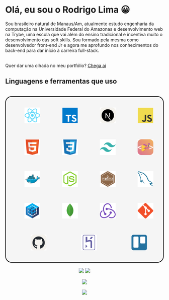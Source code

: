 # Olá, eu sou o Rodrigo Lima 😀

Sou brasileiro natural de Manaus/Am, atualmente estudo engenharia da computação na Universidade Federal do Amazonas e desenvolvimento web na Trybe, uma escola que vai além do ensino tradicional e incentiva muito o desenvolvimento das soft skills. Sou formado pela mesma como desenvolvedor front-end Jr e agora me aprofundo nos conhecimentos do back-end para dar início à carreira full-stack.

<br>
Quer dar uma olhada no meu portfólio? <a href="https://rodrigolimajesus.vercel.app/" rel="noreferrer" target="_blank">Chega aí</a>
<br>

## Linguagens e ferramentas que uso

<br>

<div style="
  background-color: rgb(245,245,245);
  display:flex;
  flex-wrap:wrap;
  justify-content:space-around;
  padding: 10px;
  border-radius: 20px;
  border: solid 2px rgb(10,10,10);
  ">

  <code style="padding:10px;">
    <img height="50" src="https://raw.githubusercontent.com/devicons/devicon/1119b9f84c0290e0f0b38982099a2bd027a48bf1/icons/react/react-original.svg" title="react" alt="react">
  </code>

  <code style="padding:10px">
    <img height="50" src="https://raw.githubusercontent.com/devicons/devicon/1119b9f84c0290e0f0b38982099a2bd027a48bf1/icons/typescript/typescript-original.svg" title="typescript" alt="typescript">
  </code>

  <code style="padding:10px">
    <img height="50" src="https://raw.githubusercontent.com/tandpfun/skill-icons/993782dbef600360a61a4393555f3afc0e3c61b1/icons/NextJS-Light.svg" title="nextjs" alt="nextjs">
  </code>

  <code style="padding:10px">
    <img height="50" src="https://raw.githubusercontent.com/devicons/devicon/1119b9f84c0290e0f0b38982099a2bd027a48bf1/icons/javascript/javascript-original.svg" title="javascript" alt="javascript">
  </code>

  <code style="padding:10px">
    <img height="50" src="https://raw.githubusercontent.com/devicons/devicon/1119b9f84c0290e0f0b38982099a2bd027a48bf1/icons/html5/html5-original.svg" title="html5" alt="html5">
  </code>
  
  <code style="padding:10px">
    <img height="50" src="https://raw.githubusercontent.com/devicons/devicon/1119b9f84c0290e0f0b38982099a2bd027a48bf1/icons/css3/css3-original.svg" title="css3" alt="css3">
  </code>
  
  <code style="padding:10px">
    <img height="50" src="https://raw.githubusercontent.com/devicons/devicon/1119b9f84c0290e0f0b38982099a2bd027a48bf1/icons/tailwindcss/tailwindcss-plain.svg" title="tailwindcss" alt="tailwindcss">
  </code>

  <code style="padding:10px">
    <img height="50" src="https://raw.githubusercontent.com/tandpfun/skill-icons/993782dbef600360a61a4393555f3afc0e3c61b1/icons/StyledComponents.svg" title="styled components" alt="styled components">
  </code>

  <code style="padding:10px">
    <img height="50" src="https://raw.githubusercontent.com/devicons/devicon/1119b9f84c0290e0f0b38982099a2bd027a48bf1/icons/docker/docker-original.svg" title="docker" alt="docker">
  </code>
  
  <code style="padding:10px">
    <img height="50" src="https://raw.githubusercontent.com/devicons/devicon/1119b9f84c0290e0f0b38982099a2bd027a48bf1/icons/nodejs/nodejs-original.svg" title="nodejs" alt="nodejs">
  </code>

  <code style="padding:10px">
    <img height="50" src="https://raw.githubusercontent.com/devicons/devicon/1119b9f84c0290e0f0b38982099a2bd027a48bf1/icons/mocha/mocha-plain.svg" title="mocha" alt="mocha">
  </code>

  <code style="padding:10px">
    <img height="50" src="https://raw.githubusercontent.com/devicons/devicon/1119b9f84c0290e0f0b38982099a2bd027a48bf1/icons/mysql/mysql-original.svg" title="mysql" alt="mysql">
  </code>

  <code style="padding:10px">
    <img height="50" src="https://raw.githubusercontent.com/devicons/devicon/1119b9f84c0290e0f0b38982099a2bd027a48bf1/icons/sequelize/sequelize-original.svg" title="sequelize" alt="sequelize">
  </code>

  <code style="padding:10px">
    <img height="50" src="https://raw.githubusercontent.com/devicons/devicon/1119b9f84c0290e0f0b38982099a2bd027a48bf1/icons/mongodb/mongodb-original.svg" title="mongodb" alt="mongodb">
  </code>
  
  <code style="padding:10px">
    <img height="50" src="https://raw.githubusercontent.com/devicons/devicon/1119b9f84c0290e0f0b38982099a2bd027a48bf1/icons/redux/redux-original.svg" title="redux" alt="redux">
  </code>
  
  <code style="padding:10px">
    <img height="50" src="https://raw.githubusercontent.com/devicons/devicon/1119b9f84c0290e0f0b38982099a2bd027a48bf1/icons/git/git-original.svg" title="git" alt="git">
  </code>
  
  <code style="padding:10px">
    <img height="50" src="https://raw.githubusercontent.com/tandpfun/skill-icons/993782dbef600360a61a4393555f3afc0e3c61b1/icons/Github-Light.svg" title="github" alt="github">
  </code>
  
  <code style="padding:10px">
    <img height="50" src="https://raw.githubusercontent.com/devicons/devicon/1119b9f84c0290e0f0b38982099a2bd027a48bf1/icons/heroku/heroku-original.svg" title="heroku" alt="heroku">
  </code>
  
  <code style="padding:10px">
    <img height="50" src="https://raw.githubusercontent.com/devicons/devicon/1119b9f84c0290e0f0b38982099a2bd027a48bf1/icons/trello/trello-plain.svg" title="trello" alt="trello">
  </code>

</div>

<br>
<!-- GITHUB STATUS -->
<div align="center">
  <img height="180em" src="https://github-readme-stats.vercel.app/api?username=rodrigolimajesus&show_icons=true&theme=radical&include_all_commits=true&count_private=true"/>
  <img height="180em" src="https://github-readme-stats.vercel.app/api/top-langs/?username=rodrigolimajesus&layout=compact&langs_count=7&theme=radical"/>

  <!-- TEMAS: dark, radical, merko, gruvbox, tokyonight, onedark, cobalt, synthwave, highcontrast, dracula -->
</div>

<br>

<!-- REDES SOCIAIS -->
<div align="center">
  <a href="https://www.linkedin.com/in/rodrigo-lima-jesus/" target="_blank" target="_blank"><img src="https://img.shields.io/badge/-LinkedIn-%230077B5?style=for-the-badge&logo=linkedin&logoColor=white"></a>  
  
  ![](https://visitor-badge.glitch.me/badge?page_id=rodrigolimajesus)
</div>

<!--
**RodrigoLimaJesus/RodrigoLimaJesus** is a ✨ _special_ ✨ repository because its `README.md` (this file) appears on your GitHub profile.

Here are some ideas to get you started:

- 🔭 I’m currently working on ...
- 🌱 I’m currently learning ...
- 👯 I’m looking to collaborate on ...
- 🤔 I’m looking for help with ...
- 💬 Ask me about ...
- 📫 How to reach me: ...
- 😄 Pronouns: ...
- ⚡ Fun fact: ...
-->
